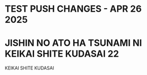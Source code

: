 # TEST PUSH CHANGES - APR 26 2025

# JISHIN NO ATO HA TSUNAMI NI KEIKAI SHITE KUDASAI 22

KEIKAI SHITE KUDASAI